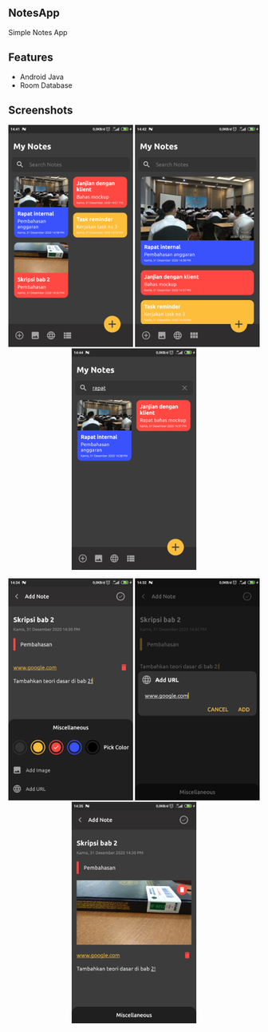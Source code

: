 ## NotesApp

Simple Notes App

## Features
- Android Java
- Room Database

## Screenshots
<p align="center">
    <img src="screenshot/home.png" width="250" title="hover text">
    <img src="screenshot/home-list.png" width="250" alt="accessibility text">
    <img src="screenshot/home-search-note.png" width="250" alt="accessibility text">
</p>

<p align="center">
    <img src="screenshot/add-note-main.png" width="250" title="hover text">
    <img src="screenshot/add-note-url.png" width="250" alt="accessibility text">
    <img src="screenshot/add-note-image.png" width="250" alt="accessibility text">
</p>

